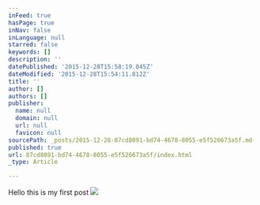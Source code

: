 ```yaml
---
inFeed: true
hasPage: true
inNav: false
inLanguage: null
starred: false
keywords: []
description: ''
datePublished: '2015-12-28T15:58:19.045Z'
dateModified: '2015-12-28T15:54:11.812Z'
title: ''
author: []
authors: []
publisher:
  name: null
  domain: null
  url: null
  favicon: null
sourcePath: _posts/2015-12-28-87cd8091-bd74-4678-8055-e5f526673a5f.md
published: true
url: 87cd8091-bd74-4678-8055-e5f526673a5f/index.html
_type: Article

---
```

Hello this is my first post
![](https://the-grid-user-content.s3-us-west-2.amazonaws.com/338039e1-a911-49fa-a388-dd777a4baa59.jpg)